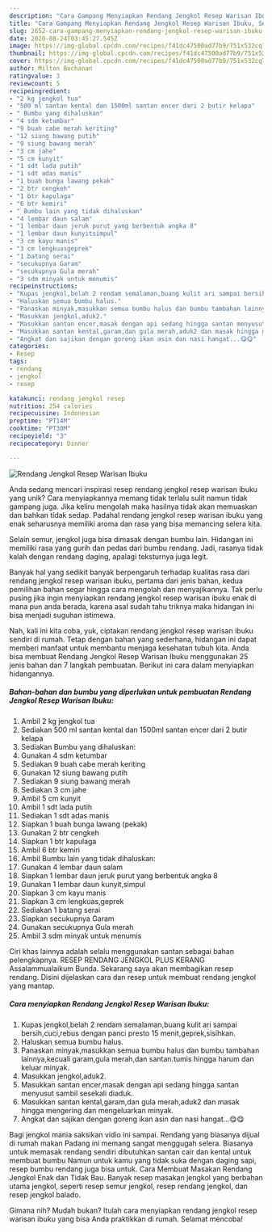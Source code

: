 ```yaml
---
description: "Cara Gampang Menyiapkan Rendang Jengkol Resep Warisan Ibuku, Sempurna"
title: "Cara Gampang Menyiapkan Rendang Jengkol Resep Warisan Ibuku, Sempurna"
slug: 2652-cara-gampang-menyiapkan-rendang-jengkol-resep-warisan-ibuku-sempurna
date: 2020-08-24T03:45:27.545Z
image: https://img-global.cpcdn.com/recipes/f41dc47500ad77b9/751x532cq70/rendang-jengkol-resep-warisan-ibuku-foto-resep-utama.jpg
thumbnail: https://img-global.cpcdn.com/recipes/f41dc47500ad77b9/751x532cq70/rendang-jengkol-resep-warisan-ibuku-foto-resep-utama.jpg
cover: https://img-global.cpcdn.com/recipes/f41dc47500ad77b9/751x532cq70/rendang-jengkol-resep-warisan-ibuku-foto-resep-utama.jpg
author: Milton Buchanan
ratingvalue: 3
reviewcount: 5
recipeingredient:
- "2 kg jengkol tua"
- "500 ml santan kental dan 1500ml santan encer dari 2 butir kelapa"
- " Bumbu yang dihaluskan"
- "4 sdm ketumbar"
- "9 buah cabe merah keriting"
- "12 siung bawang putih"
- "9 siung bawang merah"
- "3 cm jahe"
- "5 cm kunyit"
- "1 sdt lada putih"
- "1 sdt adas manis"
- "1 buah bunga lawang pekak"
- "2 btr cengkeh"
- "1 btr kapulaga"
- "6 btr kemiri"
- " Bumbu lain yang tidak dihaluskan"
- "4 lembar daun salam"
- "1 lembar daun jeruk purut yang berbentuk angka 8"
- "1 lembar daun kunyitsimpul"
- "3 cm kayu manis"
- "3 cm lengkuasgeprek"
- "1 batang serai"
- "secukupnya Garam"
- "secukupnya Gula merah"
- "3 sdm minyak untuk menumis"
recipeinstructions:
- "Kupas jengkol,belah 2 rendam semalaman,buang kulit ari sampai bersih,cuci,rebus dengan panci presto 15 menit,geprek,sisihkan."
- "Haluskan semua bumbu halus."
- "Panaskan minyak,masukkan semua bumbu halus dan bumbu tambahan lainnya,kecuali garam,gula merah,dan santan.tumis hingga harum dan keluar minyak."
- "Masukkan jengkol,aduk2."
- "Masukkan santan encer,masak dengan api sedang hingga santan menyusut sambil sesekali diaduk."
- "Masukkan santan kental,garam,dan gula merah,aduk2 dan masak hingga mengering dan mengeluarkan minyak."
- "Angkat dan sajikan dengan goreng ikan asin dan nasi hangat...😋😋"
categories:
- Resep
tags:
- rendang
- jengkol
- resep

katakunci: rendang jengkol resep 
nutrition: 254 calories
recipecuisine: Indonesian
preptime: "PT14M"
cooktime: "PT30M"
recipeyield: "3"
recipecategory: Dinner

---
```



![Rendang Jengkol Resep Warisan Ibuku](https://img-global.cpcdn.com/recipes/f41dc47500ad77b9/751x532cq70/rendang-jengkol-resep-warisan-ibuku-foto-resep-utama.jpg)

Anda sedang mencari inspirasi resep rendang jengkol resep warisan ibuku yang unik? Cara menyiapkannya memang tidak terlalu sulit namun tidak gampang juga. Jika keliru mengolah maka hasilnya tidak akan memuaskan dan bahkan tidak sedap. Padahal rendang jengkol resep warisan ibuku yang enak seharusnya memiliki aroma dan rasa yang bisa memancing selera kita.

Selain semur, jengkol juga bisa dimasak dengan bumbu lain. Hidangan ini memiliki rasa yang gurih dan pedas dari bumbu rendang. Jadi, rasanya tidak kalah dengan rendang daging, apalagi teksturnya juga legit.

Banyak hal yang sedikit banyak berpengaruh terhadap kualitas rasa dari rendang jengkol resep warisan ibuku, pertama dari jenis bahan, kedua pemilihan bahan segar hingga cara mengolah dan menyajikannya. Tak perlu pusing jika ingin menyiapkan rendang jengkol resep warisan ibuku enak di mana pun anda berada, karena asal sudah tahu triknya maka hidangan ini bisa menjadi suguhan istimewa.


Nah, kali ini kita coba, yuk, ciptakan rendang jengkol resep warisan ibuku sendiri di rumah. Tetap dengan bahan yang sederhana, hidangan ini dapat memberi manfaat untuk membantu menjaga kesehatan tubuh kita. Anda bisa membuat Rendang Jengkol Resep Warisan Ibuku menggunakan 25 jenis bahan dan 7 langkah pembuatan. Berikut ini cara dalam menyiapkan hidangannya.

<!--inarticleads1-->

##### Bahan-bahan dan bumbu yang diperlukan untuk pembuatan Rendang Jengkol Resep Warisan Ibuku:

1. Ambil 2 kg jengkol tua
1. Sediakan 500 ml santan kental dan 1500ml santan encer dari 2 butir kelapa
1. Sediakan  Bumbu yang dihaluskan:
1. Gunakan 4 sdm ketumbar
1. Sediakan 9 buah cabe merah keriting
1. Gunakan 12 siung bawang putih
1. Sediakan 9 siung bawang merah
1. Sediakan 3 cm jahe
1. Ambil 5 cm kunyit
1. Ambil 1 sdt lada putih
1. Sediakan 1 sdt adas manis
1. Siapkan 1 buah bunga lawang (pekak)
1. Gunakan 2 btr cengkeh
1. Siapkan 1 btr kapulaga
1. Ambil 6 btr kemiri
1. Ambil  Bumbu lain yang tidak dihaluskan:
1. Gunakan 4 lembar daun salam
1. Siapkan 1 lembar daun jeruk purut yang berbentuk angka 8
1. Gunakan 1 lembar daun kunyit,simpul
1. Siapkan 3 cm kayu manis
1. Siapkan 3 cm lengkuas,geprek
1. Sediakan 1 batang serai
1. Siapkan secukupnya Garam
1. Gunakan secukupnya Gula merah
1. Ambil 3 sdm minyak untuk menumis


Ciri khas lainnya adalah selalu menggunakan santan sebagai bahan pelengkapnya. RESEP RENDANG JENGKOL PLUS KERANG Assalammualaikum Bunda. Sekarang saya akan membagikan resep rendang. Disini dijelaskan cara dan resep untuk membuat rendang jengkol yang mantap. 

<!--inarticleads2-->

##### Cara menyiapkan Rendang Jengkol Resep Warisan Ibuku:

1. Kupas jengkol,belah 2 rendam semalaman,buang kulit ari sampai bersih,cuci,rebus dengan panci presto 15 menit,geprek,sisihkan.
1. Haluskan semua bumbu halus.
1. Panaskan minyak,masukkan semua bumbu halus dan bumbu tambahan lainnya,kecuali garam,gula merah,dan santan.tumis hingga harum dan keluar minyak.
1. Masukkan jengkol,aduk2.
1. Masukkan santan encer,masak dengan api sedang hingga santan menyusut sambil sesekali diaduk.
1. Masukkan santan kental,garam,dan gula merah,aduk2 dan masak hingga mengering dan mengeluarkan minyak.
1. Angkat dan sajikan dengan goreng ikan asin dan nasi hangat...😋😋


Bagi jengkol mania saksikan vidio ini sampai. Rendang yang biasanya dijual di rumah makan Padang ini memang sangat menggugah selera. Biasanya untuk memasak rendang sendiri dibutuhkan santan cair dan kental untuk membuat bumbu Namun untuk kamu yang tidak suka dengan daging sapi, resep bumbu rendang juga bisa untuk. Cara Membuat Masakan Rendang Jengkol Enak dan Tidak Bau. Banyak resep masakan jengkol yang berbahan utama jengkol, seperti resep semur jengkol, resep rendang jengkol, dan resep jengkol balado. 

Gimana nih? Mudah bukan? Itulah cara menyiapkan rendang jengkol resep warisan ibuku yang bisa Anda praktikkan di rumah. Selamat mencoba!
